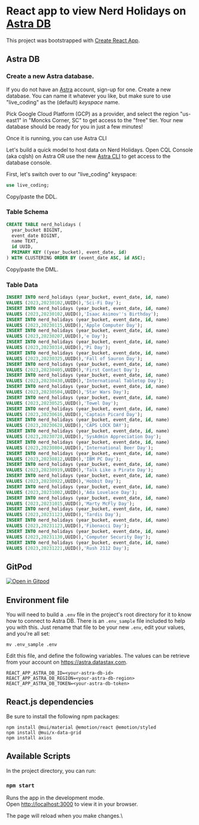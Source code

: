 # React app to view Nerd Holidays on [Astra DB](https://astra.datastax.com/)

This project was bootstrapped with [Create React App](https://github.com/facebook/create-react-app).

## Astra DB

### Create a new Astra database.

If you do not have an [Astra](https://astra.datastax.com/) account, sign-up for one.  Create a new database.  You can name it whatever you like, but make sure to use "live_coding" as the (default) *keyspace* name.

Pick Google Cloud Platform (GCP) as a provider, and select the region "us-east1" in "Moncks Corner, SC" to get access to the "free" tier.  Your new database should be ready for you in just a few minutes!

Once it is running, you can use Astra CLI

Let's build a quick model to host data on Nerd Holidays.  Open CQL Console (aka cqlsh) on Astra OR use the new [Astra CLI](https://www.datastax.com/blog/introducing-cassandra-astra-cli) to get access to the database console.

First, let's switch over to our "live_coding" keyspace:

```sql
use live_coding;
```

Copy/paste the DDL.

### Table Schema
```sql
CREATE TABLE nerd_holidays (
  year_bucket BIGINT,
  event_date BIGINT,
  name TEXT,
  id UUID,
  PRIMARY KEY ((year_bucket), event_date, id)
) WITH CLUSTERING ORDER BY (event_date ASC, id ASC);
```

Copy/paste the DML.

### Table Data
```sql
INSERT INTO nerd_holidays (year_bucket, event_date, id, name)
VALUES (2023,20230102,UUID(),'Sci-Fi Day');
INSERT INTO nerd_holidays (year_bucket, event_date, id, name)
VALUES (2023,20230102,UUID(),'Isaac Asimov''s Birthday');
INSERT INTO nerd_holidays (year_bucket, event_date, id, name)
VALUES (2023,20230115,UUID(),'Apple Computer Day');
INSERT INTO nerd_holidays (year_bucket, event_date, id, name)
VALUES (2023,20230207,UUID(),'e Day');
INSERT INTO nerd_holidays (year_bucket, event_date, id, name)
VALUES (2023,20230314,UUID(),'Pi Day');
INSERT INTO nerd_holidays (year_bucket, event_date, id, name)
VALUES (2023,20230325,UUID(),'Fall of Sauron Day');
INSERT INTO nerd_holidays (year_bucket, event_date, id, name)
VALUES (2023,20230405,UUID(),'First Contact Day');
INSERT INTO nerd_holidays (year_bucket, event_date, id, name)
VALUES (2023,20230430,UUID(),'International Tabletop Day');
INSERT INTO nerd_holidays (year_bucket, event_date, id, name)
VALUES (2023,20230504,UUID(),'Star Wars Day');
INSERT INTO nerd_holidays (year_bucket, event_date, id, name)
VALUES (2023,20230525,UUID(),'Towel Day');
INSERT INTO nerd_holidays (year_bucket, event_date, id, name)
VALUES (2023,20230616,UUID(),'Captain Picard Day');
INSERT INTO nerd_holidays (year_bucket, event_date, id, name)
VALUES (2023,20230628,UUID(),'CAPS LOCK DAY');
INSERT INTO nerd_holidays (year_bucket, event_date, id, name)
VALUES (2023,20230728,UUID(),'SysAdmin Appreciation Day');
INSERT INTO nerd_holidays (year_bucket, event_date, id, name)
VALUES (2023,20230804,UUID(),'International Beer Day');
INSERT INTO nerd_holidays (year_bucket, event_date, id, name)
VALUES (2023,20230812,UUID(),'IBM PC Day');
INSERT INTO nerd_holidays (year_bucket, event_date, id, name)
VALUES (2023,20230919,UUID(),'Talk Like a Pirate Day');
INSERT INTO nerd_holidays (year_bucket, event_date, id, name)
VALUES (2023,20230922,UUID(),'Hobbit Day');
INSERT INTO nerd_holidays (year_bucket, event_date, id, name)
VALUES (2023,20231002,UUID(),'Ada Lovelace Day');
INSERT INTO nerd_holidays (year_bucket, event_date, id, name)
VALUES (2023,20231015,UUID(),'Marty McFly Day');
INSERT INTO nerd_holidays (year_bucket, event_date, id, name)
VALUES (2023,20231123,UUID(),'Tardis Day');
INSERT INTO nerd_holidays (year_bucket, event_date, id, name)
VALUES (2023,20231123,UUID(),'Fibonacci Day');
INSERT INTO nerd_holidays (year_bucket, event_date, id, name)
VALUES (2023,20231130,UUID(),'Computer Security Day');
INSERT INTO nerd_holidays (year_bucket, event_date, id, name)
VALUES (2023,20231221,UUID(),'Rush 2112 Day');
```

## GitPod ##

[![Open in Gitpod](https://gitpod.io/button/open-in-gitpod.svg)](https://gitpod.io/#https://github.com/datastaxdevs/workshop-ecommerce-app)

## Environment file

You will need to build a `.env` file in the project's root directory for it to know how to connect to Astra DB.  There is an `.env_sample` file included to help you with this.  Just rename that file to be your new `.env`, edit your values, and you're all set:

```
mv .env_sample .env
```

Edit this file, and define the following variables.  The values can be retrieve from your account on https://astra.datastax.com.

```
REACT_APP_ASTRA_DB_ID=<your-astra-db-id>
REACT_APP_ASTRA_DB_REGION=<your-astra-db-region>
REACT_APP_ASTRA_DB_TOKEN=<your-astra-db-token>
```

## React.js dependencies

Be sure to install the following npm packages:

```
npm install @mui/material @emotion/react @emotion/styled
npm install @mui/x-data-grid
npm install axios
```

## Available Scripts

In the project directory, you can run:

### `npm start`

Runs the app in the development mode.\
Open [http://localhost:3000](http://localhost:3000) to view it in your browser.

The page will reload when you make changes.\
